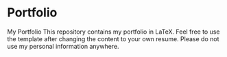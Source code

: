 # Portfolio
My Portfolio
This repository contains my portfolio in LaTeX. Feel free to use the template after changing the content to your own resume. Please do not use my personal information anywhere.
